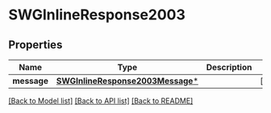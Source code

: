 # SWGInlineResponse2003

## Properties
Name | Type | Description | Notes
------------ | ------------- | ------------- | -------------
**message** | [**SWGInlineResponse2003Message***](SWGInlineResponse2003Message.md) |  | [optional] 

[[Back to Model list]](../README.md#documentation-for-models) [[Back to API list]](../README.md#documentation-for-api-endpoints) [[Back to README]](../README.md)


